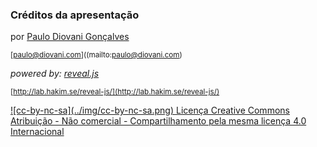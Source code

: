 ### Créditos da apresentação

por [Paulo Diovani Gonçalves](mailto:paulo@diovani.com)

<small>[paulo@diovani.com]((mailto:paulo@diovani.com)</small>

_powered by: [reveal.js](http://lab.hakim.se/reveal-js/)_

<small>[http://lab.hakim.se/reveal-js/](http://lab.hakim.se/reveal-js/)</small>

<a class="licence" href="http://creativecommons.org/licenses/by-nc-sa/4.0/">
    ![cc-by-nc-sa](../img/cc-by-nc-sa.png)
    Licença Creative Commons Atribuição -
    Não comercial - Compartilhamento pela
    mesma licença 4.0 Internacional
</a>
